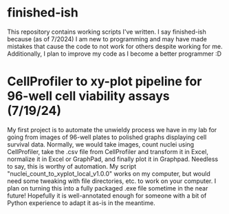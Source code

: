 # finished-ish
This repository contains working scripts I've written. I say finished-ish because (as of 7/2024) I am new to programming and may have made mistakes that cause the code to not work for others despite working for me. Additionally, I plan to improve my code as I become a better programmer :D

# CellProfiler to xy-plot pipeline for 96-well cell viability assays (7/19/24)
My first project is to automate the unwieldy process we have in my lab for going from images of 96-well plates to polished graphs displaying cell survival data. Normally, we would take images, count nuclei using CellProfiler, take the .csv file from CellProfiler and transform it in Excel, normalize it in Excel or GraphPad, and finally plot it in Graphpad. Needless to say, this is worthy of automation. My script "nuclei_count_to_xyplot_local_v1.0.0" works on my computer, but would need some tweaking with file directories, etc. to work on your computer. I plan on turning this into a fully packaged .exe file sometime in the near future! Hopefully it is well-annotated enough for someone with a bit of Python experience to adapt it as-is in the meantime.
